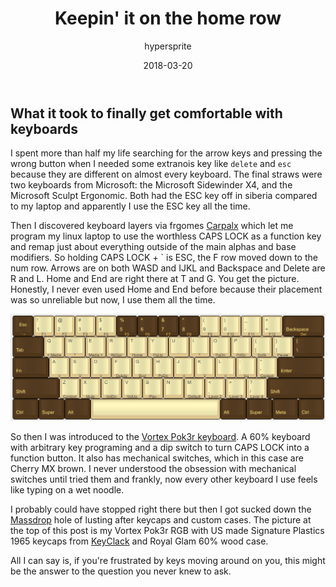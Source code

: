 ﻿---
author: "hypersprite"
title: "Keepin' it on the home row"
date: "2018-03-20"
cover: "./images/poker-1965-rg.jpg"
category: "hobbies"
---


## What it took to finally get comfortable with keyboards


I spent more than half my life searching for the arrow keys and pressing the wrong button when I needed some extranois key like `delete` and `esc` because they are different on almost every keyboard. The final straws were two keyboards from Microsoft: the Microsoft Sidewinder X4, and the Microsoft Sculpt Ergonomic. Both had the ESC key off in siberia compared to my laptop and apparently I use the ESC key all the time.


Then I discovered keyboard layers via frgomes [Carpalx](https://github.com/frgomes/carpalx) which let me program my linux laptop to use the worthless CAPS LOCK as a function key and remap just about everything outside of the main alphas and base modifiers. So holding CAPS LOCK + ` is ESC, the F row moved down to the num row. Arrows are on both WASD and IJKL and Backspace and Delete are R and L. Home and End are right there at T and G. You get the picture. Honestly, I never even used Home and End before because their placement was so unreliable but now, I use them all the time.


![Poker Layout](./images/poker-layout.png)


So then I was introduced to the [Vortex Pok3r keyboard](http://www.vortexgear.tw/vortex2_2.asp?kind=47&kind2=220&kind3=&kind4=1023). A 60% keyboard with arbitrary key programing and a dip switch to turn CAPS LOCK into a function button. It also has mechanical switches, which in this case are Cherry MX brown. I never understood the obsession with mechanical switches until tried them and frankly, now every other keyboard I use feels like typing on a wet noodle.


I probably could have stopped right there but then I got sucked down the [Massdrop](https://www.massdrop.com/mechanical-keyboards) hole of lusting after keycaps and custom cases. The picture at the top of this post is my Vortex Pok3r RGB with US made Signature Plastics 1965 keycaps from [KeyClack](https://www.keyclack.com/) and Royal Glam 60% wood case. 


All I can say is, if you're frustrated by keys moving around on you, this might be the answer to the question you never knew to ask.